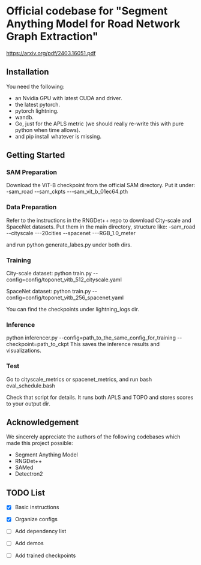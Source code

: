 # Official codebase for "Segment Anything Model for Road Network Graph Extraction"
https://arxiv.org/pdf/2403.16051.pdf

## Installation
You need the following:
- an Nvidia GPU with latest CUDA and driver.
- the latest pytorch.
- pytorch lightning.
- wandb.
- Go, just for the APLS metric (we should really re-write this with pure python when time allows).
- and pip install whatever is missing.


## Getting Started

### SAM Preparation
Download the ViT-B checkpoint from the official SAM directory. Put it under:
-sam_road
--sam_ckpts
---sam_vit_b_01ec64.pth

### Data Preparation
Refer to the instructions in the RNGDet++ repo to download City-scale and SpaceNet datasets.
Put them in the main directory, structure like:
-sam_road
--cityscale
---20cities
--spacenet
---RGB_1.0_meter

and run python generate_labes.py under both dirs.

### Training
City-scale dataset:
python train.py --config=config/toponet_vitb_512_cityscale.yaml

SpaceNet dataset:
python train.py --config=config/toponet_vitb_256_spacenet.yaml

You can find the checkpoints under lightning_logs dir.

### Inference
python inferencer.py --config=path_to_the_same_config_for_training --checkpoint=path_to_ckpt
This saves the inference results and visualizations.

### Test
Go to cityscale_metrics or spacenet_metrics, and run
bash eval_schedule.bash

Check that script for details. It runs both APLS and TOPO and stores scores to your output dir.

## Acknowledgement
We sincerely appreciate the authors of the following codebases which made this project possible:
- Segment Anything Model
- RNGDet++
- SAMed
- Detectron2

## TODO List
- [x] Basic instructions
- [x] Organize configs
- [ ] Add dependency list
- [ ] Add demos
- [ ] Add trained checkpoints



